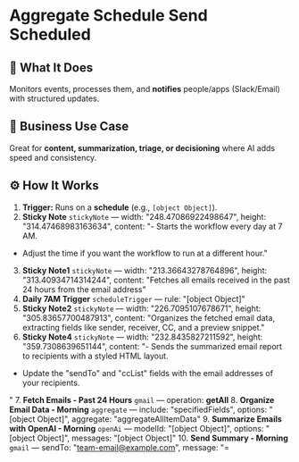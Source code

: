 # Aggregate Schedule Send Scheduled
  ## 🚀 What It Does
  Monitors events, processes them, and **notifies** people/apps (Slack/Email) with structured updates.
  
  ## 💼 Business Use Case
  Great for **content, summarization, triage, or decisioning** where AI adds speed and consistency.
  
  ## ⚙️ How It Works
  1. **Trigger:** Runs on a **schedule** (e.g., `[object Object]`).
  2. **Sticky Note** `stickyNote` — width: "248.47086922498647", height: "314.47468983163634", content: "- Starts the workflow every day at 7 AM.
- Adjust the time if you want the workflow to run at a different hour."
3. **Sticky Note1** `stickyNote` — width: "213.36643278764896", height: "313.40934714314244", content: "Fetches all emails received in the past 24 hours from the email address"
4. **Daily 7AM Trigger** `scheduleTrigger` — rule: "[object Object]"
5. **Sticky Note2** `stickyNote` — width: "226.7095107678671", height: "305.83657700487913", content: "Organizes the fetched email data, extracting fields like sender, receiver, CC, and a preview snippet."
6. **Sticky Note4** `stickyNote` — width: "232.8435827211592", height: "359.7308639651144", content: "- Sends the summarized email report to recipients with a styled HTML layout.
- Update the "sendTo" and "ccList" fields with the email addresses of your recipients.

"
7. **Fetch Emails - Past 24 Hours** `gmail` — operation: **getAll**
8. **Organize Email Data - Morning** `aggregate` — include: "specifiedFields", options: "[object Object]", aggregate: "aggregateAllItemData"
9. **Summarize Emails with OpenAI - Morning** `openAi` — modelId: "[object Object]", options: "[object Object]", messages: "[object Object]"
10. **Send Summary - Morning** `gmail` — sendTo: "team-email@example.com", message: "=<!DOCTYPE html>
<html lang="en">
<head>
 <meta charset="UTF-8">
 <meta name="viewport" content="width=device-width, initial-scale=1.0">
 <title>Email Summary - isbonline@quantana.…[truncated]", options: "[object Object]"
  
  ## 💡 AI-Powered Ideas for Improvement
  - **Explain:** This workflow automatically fetches emails received in the last 24 hours every day at 7 AM, organizes the data (including sender, receiver, CC, and a snippet), summarizes the emails using OpenAI, and sends a styled HTML summary report to specified recipients. It ensures you start your day with a concise overview of all critical communications.

- **Demonstrate:** A business owner can use this workflow to get a daily summary of all client communications, helping them prioritize responses and manage their day more effectively.

- **Imitate:** To apply this workflow: 1) Import it into n8n. 2) Connect your Gmail and OpenAI accounts. 3) Update the "sendTo" and "ccList" fields with your desired recipients. 4) Adjust the trigger time if needed and activate the workflow.

- **Practice:** Set up a test Gmail account and run the workflow with sample emails. Verify the summary report's accuracy and appearance. Adjust the HTML layout or summary logic if necessary.

- **WIIFM:** Mastering this workflow allows you to offer email summarization services to busy professionals, enhancing their productivity. This skill can become a valuable part of your AI automation business, generating income by saving clients time and helping them focus on high-priority tasks.
  
  ## 🔧 Setup Instructions
  1. **Connect Credentials:** gmailOAuth2, openAiApi.
2. **Cron/Schedule:** Confirm timezone and cadence; start with a test window (e.g., every 5 minutes) then scale.
3. **Notification Targets:** Confirm channel/email IDs and that the bot/app is authorized to post.
  
### ⚠️ Automation Ain’t the Same Anymore

Most builders out here are stuck doing $500 workflows and calling it a win.  
That’s not the move.  

I'm closing $6k–$13k deals by stacking simple automations with lightweight AI...  
and it takes me under 2 hours to build most of them.

#### 🧠 Examples From My Own Playbook:
- 🔁 Turned a recurring invoice workflow into a $6,000 retainer that saved 20 hours/week  
- ⚖️ Built an AI-powered lead gen engine for law firms — they paid $13,000 happily  
- 🚀 Launched an SEO agent that outperforms funded companies — using free OpenAI credits  

**Want to learn how to do the same?**  
Inside [Digital Boss Code](https://bigpoppacode.io/go/dbc), I break it all down:

✅ The exact AI components that 3x your pricing overnight  
✅ My $15k Automation Framework using n8n + LangChain  
✅ Word-for-word scripts to close high-ticket deals  
✅ Real client case studies with templates  
✅ How to stop looking like a tech VA and start moving like a Solution Architect  

🔥 Get started at → [bigpoppacode.io/go/dbc](https://bigpoppacode.io/go/dbc)  
Limited time access, early birds get the best bonuses.

---
> Built by [Big Poppa Code](https://bigpoppacode.io) – architecting automations that scale people, profits, and purpose.
  